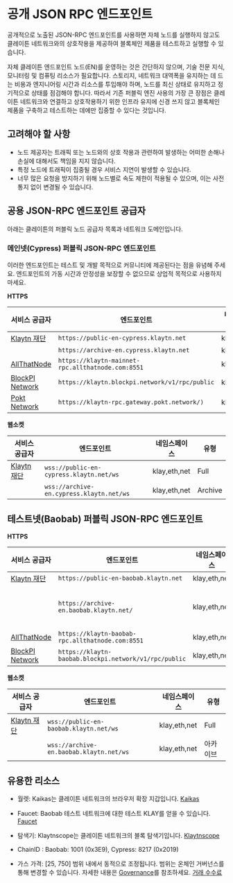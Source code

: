# 공개 JSON RPC 엔드포인트

공개적으로 노출된 JSON-RPC 엔드포인트를 사용하면 자체 노드를 실행하지 않고도 클레이튼 네트워크와의 상호작용을 제공하여 블록체인 제품을 테스트하고 실행할 수 있습니다.

자체 클레이튼 엔드포인트 노드(EN)를 운영하는 것은 간단하지 않으며, 기술 전문 지식, 모니터링 및 컴퓨팅 리소스가 필요합니다. 스토리지, 네트워크 대역폭을 유지하는 데 드는 비용과 엔지니어링 시간과 리소스를 투입해야 하며, 노드를 최신 상태로 유지하고 정기적으로 상태를 점검해야 합니다. 따라서 기존 퍼블릭 엔진 사용의 가장 큰 장점은 클레이튼 네트워크와 연결하고 상호작용하기 위한 인프라 유지에 신경 쓰지 않고 블록체인 제품을 구축하고 테스트하는 데에만 집중할 수 있다는 것입니다.
 
## 고려해야 할 사항

- 노드 제공자는 트래픽 또는 노드와의 상호 작용과 관련하여 발생하는 어떠한 손해나 손실에 대해서도 책임을 지지 않습니다.
- 특정 노드에 트래픽이 집중될 경우 서비스 지연이 발생할 수 있습니다.
- 너무 많은 요청을 방지하기 위해 노드별로 속도 제한이 적용될 수 있으며, 이는 사전 통지 없이 변경될 수 있습니다.

## 공용 JSON-RPC 엔드포인트 공급자

아래는 클레이튼의 퍼블릭 노드 공급자 목록과 네트워크 도메인입니다.

### 메인넷(Cypress) 퍼블릭 JSON-RPC 엔드포인트

이러한 엔드포인트는 테스트 및 개발 목적으로 커뮤니티에 제공된다는 점을 유념해 주세요.
엔드포인트의 가동 시간과 안정성을 보장할 수 없으므로 상업적 목적으로 사용하지 마세요.

**HTTPS**

|서비스 공급자|엔드포인트|네임스페이스|유형|
|---|---|---|---|
|[Klaytn 재단](https://www.klaytn.foundation)|`https://public-en-cypress.klaytn.net`|klay,eth,net|Full|
||`https://archive-en.cypress.klaytn.net`|klay,eth,net|Archive|
|[AllThatNode](www.allthatnode.com)|`https://klaytn-mainnet-rpc.allthatnode.com:8551`|klay,eth,net|Full|
|[BlockPI Network](https://blockpi.io/)|`https://klaytn.blockpi.network/v1/rpc/public`|klay,eth,net|Full|
|[Pokt Network](https://pokt.network/)|`https://klaytn-rpc.gateway.pokt.network/)`|klay,eth,net|Full|

**웹소켓**

|서비스 공급자|엔드포인트|네임스페이스|유형|
|---|---|---|---|
|[Klaytn 재단](https://www.klaytn.foundation)|`wss://public-en-cypress.klaytn.net/ws`|klay,eth,net|Full|
||`wss://archive-en.cypress.klaytn.net/ws`|klay,eth,net|Archive|


## 테스트넷(Baobab) 퍼블릭 JSON-RPC 엔드포인트

**HTTPS**

|서비스 공급자|엔드포인트|네임스페이스|유형|
|---|---|---|---|
|[Klaytn 재단](https://www.klaytn.foundation)|`https://public-en-baobab.klaytn.net`|klay,eth,net|Full|
||`https://archive-en.baobab.klaytn.net/`|klay,eth,net|아카이브|
|[AllThatNode](www.allthatnode.com)|`https://klaytn-baobab-rpc.allthatnode.com:8551`|klay,eth,net|Full|
|[BlockPI Network](https://blockpi.io/)|`https://klaytn-baobab.blockpi.network/v1/rpc/public`|klay,eth,net|Full|

**웹소켓**

|서비스 공급자|엔드포인트|네임스페이스|유형|
|---|---|---|---|
|[Klaytn 재단](https://www.klaytn.foundation)|`wss://public-en-baobab.klaytn.net/ws`|klay,eth,net|Full|
||`wss://archive-en.baobab.klaytn.net/ws`|klay,eth,net|아카이브|

## 유용한 리소스

- 월렛: Kaikas는 클레이튼 네트워크의 브라우저 확장 지갑입니다.
[Kaikas](https://docs.klaytn.foundation/dapp/developer-tools/kaikas)

- Faucet: Baobab 테스트 네트워크에 대한 테스트 KLAY를 얻을 수 있습니다.
[Faucet](https://docs.klaytn.foundation/dapp/developer-tools/klaytn-wallet#how-to-receive-baobab-testnet-klay)

- 탐색기: Klaytnscope는 클레이튼 네트워크의 블록 탐색기입니다.
[Klaytnscope](https://docs.klaytn.foundation/dapp/developer-tools/klaytnscope)

- ChainID : Baobab: 1001 (0x3E9), Cypress: 8217 (0x2019)

- 가스 가격: [25, 750] 범위 내에서 동적으로 조정됩니다. 범위는 온체인 거버넌스를 통해 변경할 수 있습니다. 자세한 내용은 [Governance](https://docs.klaytn.foundation/content/dapp/json-rpc/api-references/governance)를 참조하세요.
[거래 수수료](https://docs.klaytn.com/klaytn/design/transaction-fees)


